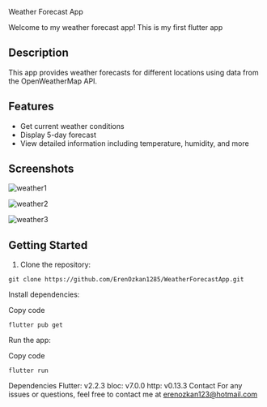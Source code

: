 Weather Forecast App

Welcome to my weather forecast app!
This is my first flutter app

## Description
This app provides weather forecasts for different locations using data from the OpenWeatherMap API.

## Features
- Get current weather conditions
- Display 5-day forecast
- View detailed information including temperature, humidity, and more

## Screenshots
![weather1](https://github.com/ErenOzkan1285/WeatherForecastApp/assets/63377181/26ec68a9-ff60-40e3-878a-a6c70fd1ba01)

![weather2](https://github.com/ErenOzkan1285/WeatherForecastApp/assets/63377181/1975fe85-75d7-47b2-911a-a6ca09a6766b)

![weather3](https://github.com/ErenOzkan1285/WeatherForecastApp/assets/63377181/d82e17a1-e035-47fb-a847-d76f47cc12da)



## Getting Started
1. Clone the repository:
```
git clone https://github.com/ErenOzkan1285/WeatherForecastApp.git
```

Install dependencies:

Copy code
```
flutter pub get
```
Run the app:

Copy code
```
flutter run
```
Dependencies
Flutter: v2.2.3
bloc: v7.0.0
http: v0.13.3
Contact
For any issues or questions, feel free to contact me at erenozkan123@hotmail.com




